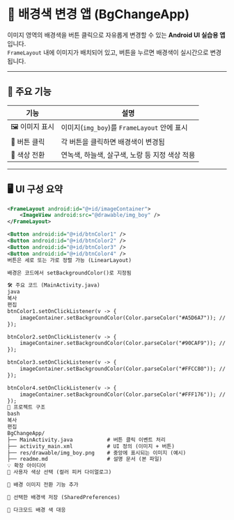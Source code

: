 # 🎨 배경색 변경 앱 (BgChangeApp)

이미지 영역의 배경색을 버튼 클릭으로 자유롭게 변경할 수 있는 **Android UI 실습용 앱**입니다.  
`FrameLayout` 내에 이미지가 배치되어 있고, 버튼을 누르면 배경색이 실시간으로 변경됩니다.

---

## 🧩 주요 기능

| 기능 | 설명 |
|------|------|
| 🖼️ 이미지 표시 | 이미지(`img_boy`)를 `FrameLayout` 안에 표시 |
| 🔘 버튼 클릭 | 각 버튼을 클릭하면 배경색이 변경됨 |
| 🎨 색상 전환 | 연녹색, 하늘색, 살구색, 노랑 등 지정 색상 적용

---

## 🖥️ UI 구성 요약

```xml
<FrameLayout android:id="@+id/imageContainer">
    <ImageView android:src="@drawable/img_boy" />
</FrameLayout>

<Button android:id="@+id/btnColor1" />
<Button android:id="@+id/btnColor2" />
<Button android:id="@+id/btnColor3" />
<Button android:id="@+id/btnColor4" />
버튼은 세로 또는 가로 정렬 가능 (LinearLayout)

배경은 코드에서 setBackgroundColor()로 지정됨

🛠️ 주요 코드 (MainActivity.java)
java
복사
편집
btnColor1.setOnClickListener(v -> {
    imageContainer.setBackgroundColor(Color.parseColor("#A5D6A7")); // 연녹색
});

btnColor2.setOnClickListener(v -> {
    imageContainer.setBackgroundColor(Color.parseColor("#90CAF9")); // 하늘색
});

btnColor3.setOnClickListener(v -> {
    imageContainer.setBackgroundColor(Color.parseColor("#FFCC80")); // 살구색
});

btnColor4.setOnClickListener(v -> {
    imageContainer.setBackgroundColor(Color.parseColor("#FFF176")); // 노란색
});
📁 프로젝트 구조
bash
복사
편집
BgChangeApp/
├── MainActivity.java           # 버튼 클릭 이벤트 처리
├── activity_main.xml           # UI 정의 (이미지 + 버튼)
├── res/drawable/img_boy.png    # 중앙에 표시되는 이미지 (예시)
├── readme.md                   # 설명 문서 (본 파일)
💡 확장 아이디어
🎨 사용자 색상 선택 (컬러 피커 다이얼로그)

🔄 배경 이미지 전환 기능 추가

💾 선택한 배경색 저장 (SharedPreferences)

🌙 다크모드 배경 색 대응

